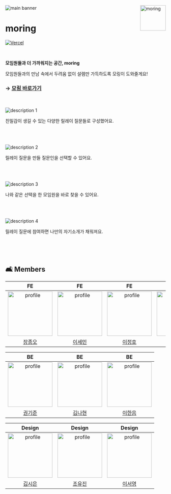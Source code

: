 <img src="https://github.com/user-attachments/assets/7466d47a-da35-489c-90e6-f524b077e346" alt="main banner"/>

<img src="https://github.com/user-attachments/assets/c7de5ba2-733f-4318-8e30-a6e0d97546b9" alt="moring" align="right" height="80" />

# moring

[![Vercel](https://therealsujitk-vercel-badge.vercel.app/?app=amazing3-fe&style=flat)](https://github.com/depromeet/15th-team3-FE/actions)

<br />

**모임원들과 더 가까워지는 공간, moring**

모임원들과의 만남 속에서 두려움 없이 설렘만 가득하도록 모링이 도와줄게요!

### → [모링 바로가기](https://www.moring.one/)

<br />
<br />

<img src="https://github.com/user-attachments/assets/ba30fc66-809e-46b1-a46e-92f1f827e8df" alt="description 1"/>

친밀감이 생길 수 있는 다양한 릴레이 질문들로 구성했어요.

<br />
<br />
<br />

<img src="https://github.com/user-attachments/assets/e52e1ce7-8dbd-4531-81df-e6c5802ae3fe" alt="description 2" />

릴레이 질문을 만들 질문인을 선택할 수 있어요.

<br />
<br />
<br />

<img src="https://github.com/user-attachments/assets/41730ddf-5327-4f29-9543-7a85ca43f73b" alt="description 3"/>

나와 같은 선택을 한 모임원을 바로 찾을 수 있어요.

<br />
<br />
<br />

<img src="https://github.com/user-attachments/assets/2c40d4f6-ff26-44d7-bb0c-d0eb52653de5" alt="description 4"/>

릴레이 질문에 참여하면 나만의 자기소개가 채워져요.

<br />
<br />
<br />

## 🛋️ Members

|                                                                         FE                                                                         |                                                                         FE                                                                          |                                                                          FE                                                                           |                                                                          FE                                                                          |
| :------------------------------------------------------------------------------------------------------------------------------------------------: | :-------------------------------------------------------------------------------------------------------------------------------------------------: | :---------------------------------------------------------------------------------------------------------------------------------------------------: | :--------------------------------------------------------------------------------------------------------------------------------------------------: |
| <a href="https://github.com/Andrevile"><img src="https://avatars.githubusercontent.com/u/65812122?v=4" alt="profile" width="140" height="140"></a> | <a href="https://github.com/semnil5202"><img src="https://avatars.githubusercontent.com/u/89172499?v=4" alt="profile" width="140" height="140"></a> | <a href="https://github.com/LeeJeongHooo"><img src="https://avatars.githubusercontent.com/u/92032081?v=4" alt="profile" width="140" height="140"></a> | <a href="https://github.com/Doeunnkimm"><img src="https://avatars.githubusercontent.com/u/112946860?v=4" alt="profile" width="140" height="140"></a> |
|                                                       [장종오](https://github.com/Andrevile)                                                       |                                                       [이세민](https://github.com/semnil5202)                                                       |                                                       [이정호](https://github.com/LeeJeongHooo)                                                       |                                                       [김도은](https://github.com/Doeunnkimm)                                                        |

|                                                                        BE                                                                        |                                                                         BE                                                                         |                                                                         BE                                                                          |
| :----------------------------------------------------------------------------------------------------------------------------------------------: | :------------------------------------------------------------------------------------------------------------------------------------------------: | :-------------------------------------------------------------------------------------------------------------------------------------------------: |
| <a href="https://github.com/kkjsw17"><img src="https://avatars.githubusercontent.com/u/39583312?v=4" alt="profile" width="140" height="140"></a> | <a href="https://github.com/nahyeon99"><img src="https://avatars.githubusercontent.com/u/69833665?v=4" alt="profile" width="140" height="140"></a> | <a href="https://github.com/LeeHanEum"><img src="https://avatars.githubusercontent.com/u/103233513?v=4" alt="profile" width="140" height="140"></a> |
|                                                       [권기준](https://github.com/kkjsw17)                                                       |                                                       [김나현](https://github.com/nahyeon99)                                                       |                                                       [이한음](https://github.com/LeeHanEum)                                                        |

|                                                                                      Design                                                                                       |                                                                                          Design                                                                                           |                                                                                           Design                                                                                           |
| :-------------------------------------------------------------------------------------------------------------------------------------------------------------------------------: | :---------------------------------------------------------------------------------------------------------------------------------------------------------------------------------------: | :----------------------------------------------------------------------------------------------------------------------------------------------------------------------------------------: |
| <a href="https://www.behance.net/ksa39584d8f"><img src="https://mir-s3-cdn-cf.behance.net/user/230/4a6d4c319755129.64fb58638b5bc.jpg" alt="profile" width="140" height="140"></a> | <a href="https://www.behance.net/b2971c67/moodboards"><img src="https://mir-s3-cdn-cf.behance.net/user/230/579b29356531013.66cdd1f82ae09.jpg" alt="profile" width="140" height="140"></a> | <a href="https://www.behance.net/f7deda49/appreciated"><img src="https://mir-s3-cdn-cf.behance.net/user/230/34273d258694473.665bed87e15c0.jpg" alt="profile" width="140" height="140"></a> |
|                                                                   [김시은](https://www.behance.net/ksa39584d8f)                                                                   |                                                                   [조유진](https://www.behance.net/b2971c67/moodboards)                                                                   |                                                                   [이서영](https://www.behance.net/f7deda49/appreciated)                                                                   |

